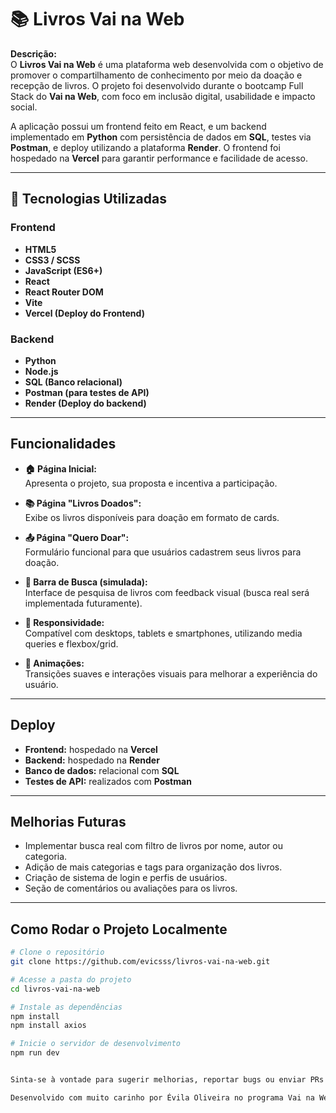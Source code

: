 # 📚 Livros Vai na Web  

**Descrição:**  
O **Livros Vai na Web** é uma plataforma web desenvolvida com o objetivo de promover o compartilhamento de conhecimento por meio da doação e recepção de livros. O projeto foi desenvolvido durante o bootcamp Full Stack do **Vai na Web**, com foco em inclusão digital, usabilidade e impacto social.

A aplicação possui um frontend feito em React, e um backend implementado em **Python** com persistência de dados em **SQL**, testes via **Postman**, e deploy utilizando a plataforma **Render**. O frontend foi hospedado na **Vercel** para garantir performance e facilidade de acesso.

---

## 🚀 Tecnologias Utilizadas  

### Frontend
- **HTML5**  
- **CSS3 / SCSS**  
- **JavaScript (ES6+)**  
- **React**  
- **React Router DOM**  
- **Vite**
- **Vercel (Deploy do Frontend)**

### Backend
- **Python**  
- **Node.js**  
- **SQL (Banco relacional)**  
- **Postman (para testes de API)**  
- **Render (Deploy do backend)**

---

## Funcionalidades  

- **🏠 Página Inicial:**  
  Apresenta o projeto, sua proposta e incentiva a participação.

- **📚 Página "Livros Doados":**  
  Exibe os livros disponíveis para doação em formato de cards.

- **📤 Página "Quero Doar":**  
  Formulário funcional para que usuários cadastrem seus livros para doação.

- **🔎 Barra de Busca (simulada):**  
  Interface de pesquisa de livros com feedback visual (busca real será implementada futuramente).

- **📱 Responsividade:**  
  Compatível com desktops, tablets e smartphones, utilizando media queries e flexbox/grid.

- **🎨 Animações:**  
  Transições suaves e interações visuais para melhorar a experiência do usuário.

---

## Deploy

- **Frontend:** hospedado na **Vercel**  
- **Backend:** hospedado na **Render**
- **Banco de dados:** relacional com **SQL**
- **Testes de API:** realizados com **Postman**

---

## Melhorias Futuras

- Implementar busca real com filtro de livros por nome, autor ou categoria.
- Adição de mais categorias e tags para organização dos livros.
- Criação de sistema de login e perfis de usuários.
- Seção de comentários ou avaliações para os livros.

---

## Como Rodar o Projeto Localmente

```bash
# Clone o repositório
git clone https://github.com/evicsss/livros-vai-na-web.git

# Acesse a pasta do projeto
cd livros-vai-na-web

# Instale as dependências
npm install
npm install axios

# Inicie o servidor de desenvolvimento
npm run dev


Sinta-se à vontade para sugerir melhorias, reportar bugs ou enviar PRs! Toda contribuição é bem-vinda 💜

Desenvolvido com muito carinho por Évila Oliveira no programa Vai na Web.



